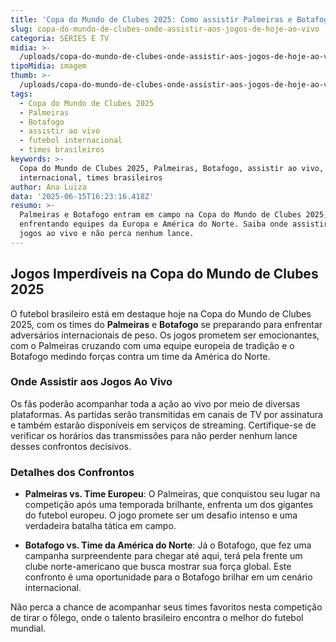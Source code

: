 ```yaml
---
title: 'Copa do Mundo de Clubes 2025: Como assistir Palmeiras e Botafogo ao vivo hoje'
slug: copa-do-mundo-de-clubes-onde-assistir-aos-jogos-de-hoje-ao-vivo
categoria: SÉRIES E TV
midia: >-
  /uploads/copa-do-mundo-de-clubes-onde-assistir-aos-jogos-de-hoje-ao-vivo-thumb.png
tipoMidia: imagem
thumb: >-
  /uploads/copa-do-mundo-de-clubes-onde-assistir-aos-jogos-de-hoje-ao-vivo-thumb.png
tags:
  - Copa do Mundo de Clubes 2025
  - Palmeiras
  - Botafogo
  - assistir ao vivo
  - futebol internacional
  - times brasileiros
keywords: >-
  Copa do Mundo de Clubes 2025, Palmeiras, Botafogo, assistir ao vivo, futebol
  internacional, times brasileiros
author: Ana Luiza
data: '2025-06-15T16:23:16.418Z'
resumo: >-
  Palmeiras e Botafogo entram em campo na Copa do Mundo de Clubes 2025,
  enfrentando equipes da Europa e América do Norte. Saiba onde assistir aos
  jogos ao vivo e não perca nenhum lance.
---
```


## Jogos Imperdíveis na Copa do Mundo de Clubes 2025

O futebol brasileiro está em destaque hoje na Copa do Mundo de Clubes 2025, com os times do **Palmeiras** e **Botafogo** se preparando para enfrentar adversários internacionais de peso. Os jogos prometem ser emocionantes, com o Palmeiras cruzando com uma equipe europeia de tradição e o Botafogo medindo forças contra um time da América do Norte.

### Onde Assistir aos Jogos Ao Vivo

Os fãs poderão acompanhar toda a ação ao vivo por meio de diversas plataformas. As partidas serão transmitidas em canais de TV por assinatura e também estarão disponíveis em serviços de streaming. Certifique-se de verificar os horários das transmissões para não perder nenhum lance desses confrontos decisivos.

### Detalhes dos Confrontos

- **Palmeiras vs. Time Europeu**: O Palmeiras, que conquistou seu lugar na competição após uma temporada brilhante, enfrenta um dos gigantes do futebol europeu. O jogo promete ser um desafio intenso e uma verdadeira batalha tática em campo.

- **Botafogo vs. Time da América do Norte**: Já o Botafogo, que fez uma campanha surpreendente para chegar até aqui, terá pela frente um clube norte-americano que busca mostrar sua força global. Este confronto é uma oportunidade para o Botafogo brilhar em um cenário internacional.

Não perca a chance de acompanhar seus times favoritos nesta competição de tirar o fôlego, onde o talento brasileiro encontra o melhor do futebol mundial.
